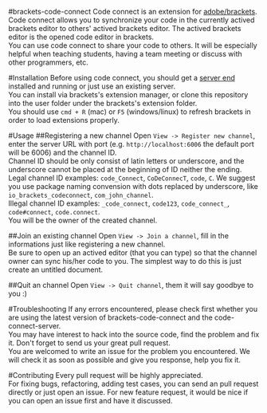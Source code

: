 #brackets-code-connect
Code connect is an extension for [adobe/brackets](https://github.com/adobe/brackets).   Code connect allows you to synchronize your code in the currently actived brackets editor to others' actived brackets editor. The actived brackets editor is the opened code editor in brackets.  
You can use code connect to share your code to others. It will be especially helpful when teaching students, having a team meeting or discuss with other programmers, etc.  

#Installation
Before using code connect, you should get a [server end](https://github.com/tjwudi/code-connect-server) installed and running or just use an existing server.  
You can install via brackets's extension manager, or clone this repository into the user folder under the brackets's extension folder.  
You should use `cmd + R` (mac) or `F5` (windows/linux) to refresh brackets in order to load extensions properly.

#Usage
##Registering a new channel
Open `View -> Register new channel`, enter the server URL with port (e.g. `http://localhost:6006` the default port will be 6006) and the channel ID.  
Channel ID should be only consist of latin letters or underscore, and the underscore cannot be placed at the beginning of ID neither the ending.  
Legal channel ID examples: `code_Connect`, `CoDeConnecT`, `code`, `C`. We suggest you use package naming convension with dots replaced by underscore, like `io_brackets_codeconnect`, `com_john_channel`.  
Illegal channel ID examples: `_code_connect`, `code123`, `code_connect_`, `code#connect`, `code.connect`.  
You will be the owner of the created channel.  

##Join an existing channel
Open `View -> Join a channel`, fill in the informations just like registering a new channel.  
Be sure to open up an actived editor (that you can type) so that the channel owner can sync his/her code to you. The simplest way to do this is just create an untitled document.

##Quit an channel
Open `View -> Quit channel`, them it will say goodbye to you :)

#Troubleshooting
If any errors encountered, please check first whether you are using the latest version of brackets-code-connect and the code-connect-server.  
You may have interest to hack into the source code, find the problem and fix it. Don't forget to send us your great pull request.  
You are welcomed to write an issue for the problem you encountered. We will check it as soon as possible and give you response, help you fix it.  

#Contributing
Every pull request will be highly appreciated.  
For fixing bugs, refactoring, adding test cases, you can send an pull request directly or just open an issue. For new feature request, it would be nice if you can open an issue first and have it discussed.  
